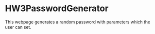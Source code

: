 # HW3PasswordGenerator
This webpage generates a random password with parameters which the user can set.
